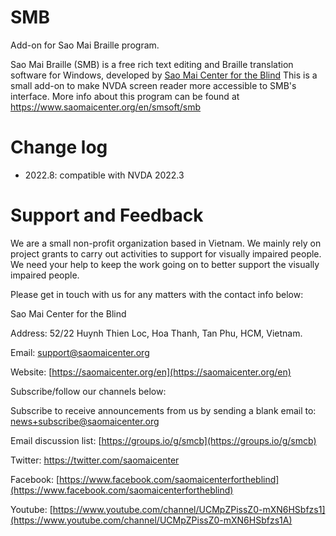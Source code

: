 # SMB
Add-on for Sao Mai Braille program.

Sao Mai Braille (SMB) is a free rich text editing and Braille translation software for Windows, developed by [Sao Mai Center for the Blind](https://www.saomaicenter.org/en)
This is a small add-on to make NVDA screen reader more accessible to SMB's interface.
More info about this program can be found at <https://www.saomaicenter.org/en/smsoft/smb>

# Change log
- 2022.8: compatible with NVDA 2022.3

# Support and Feedback

We are a small non-profit organization based in Vietnam. We mainly rely on project grants to carry out activities to support for visually impaired people. We need your help to keep the work going on to better support the visually impaired people.

Please get in touch with us for any matters with the contact info below:

Sao Mai Center for the Blind

Address: 52/22 Huynh Thien Loc, Hoa Thanh, Tan Phu, HCM, Vietnam.

Email: [support@saomaicenter.org](mailto:support@saomaicenter.org)

Website: [https://saomaicenter.org/en](https://saomaicenter.org/en)

Subscribe/follow our channels below:

Subscribe to receive announcements from us by sending a blank email to: news+subscribe@saomaicenter.org

Email discussion list: [https://groups.io/g/smcb](https://groups.io/g/smcb)

Twitter: https://twitter.com/saomaicenter

Facebook: [https://www.facebook.com/saomaicenterfortheblind](https://www.facebook.com/saomaicenterfortheblind)

Youtube: [https://www.youtube.com/channel/UCMpZPissZ0-mXN6HSbfzs1](https://www.youtube.com/channel/UCMpZPissZ0-mXN6HSbfzs1A)
